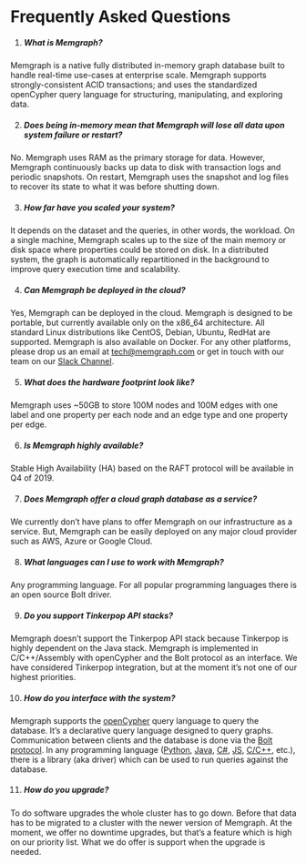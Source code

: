# Frequently Asked Questions

1. ##### What is Memgraph?

Memgraph is a native fully distributed in-memory graph database built to handle real-time use-cases at enterprise scale. Memgraph supports strongly-consistent ACID transactions; and uses the standardized openCypher query language for structuring, manipulating, and exploring data.

2. ##### Does being in-memory mean that Memgraph will lose all data upon system failure or restart?

No. Memgraph uses RAM as the primary storage for data. However, Memgraph continuously backs up data to disk with transaction logs and periodic snapshots. On restart, Memgraph uses the snapshot and log files to recover its state to what it was before shutting down.

3. ##### How far have you scaled your system?

It depends on the dataset and the queries, in other words, the workload. On a single machine, Memgraph scales up to the size of the main memory or disk space where properties could be stored on disk. In a distributed system, the graph is automatically repartitioned in the background to improve query execution time and scalability.

4. ##### Can Memgraph be deployed in the cloud?

Yes, Memgraph can be deployed in the cloud. Memgraph is designed to be portable, but currently available only on the x86_64 architecture. All standard Linux distributions like CentOS, Debian, Ubuntu, RedHat are supported. Memgraph is also available on Docker. For any other platforms, please drop us an email at [tech@memgraph.com](mailto:tech@memgraph.com) or get in touch with our team on our [Slack Channel](https://memgraph.com/slack/).

5. ##### What does the hardware footprint look like?

Memgraph uses ~50GB to store 100M nodes and 100M edges with one label and one property per each node and an edge type and one property per edge.

6. ##### Is Memgraph highly available?

Stable High Availability (HA) based on the RAFT protocol will be available in Q4 of 2019.

7. ##### Does Memgraph offer a cloud graph database as a service?

We currently don’t have plans to offer Memgraph on our infrastructure as a service. But, Memgraph can be easily deployed on any major cloud provider such as AWS, Azure or Google Cloud.

8. ##### What languages can I use to work with Memgraph?

Any programming language. For all popular programming languages there is an open source Bolt driver.

9. ##### Do you support Tinkerpop API stacks?

Memgraph doesn’t support the Tinkerpop API stack because Tinkerpop is highly dependent on the Java stack. Memgraph is implemented in C/C++/Assembly with openCypher and the Bolt protocol as an interface. We have considered Tinkerpop integration, but at the moment it’s not one of our highest priorities.

10. ##### How do you interface with the system?

Memgraph supports the [openCypher](http://www.opencypher.org) query language to query the database. It’s a declarative query language designed to query graphs. Communication between clients and the database is done via the [Bolt protocol](https://boltprotocol.org). In any programming language ([Python](https://github.com/neo4j/neo4j-python-driver), [Java](https://github.com/neo4j/neo4j-java-driver), [C#](https://github.com/neo4j/neo4j-dotnet-driver), [JS](https://github.com/neo4j/neo4j-javascript-driver), [C/C++](https://neo4j-client.net), etc.), there is a library (aka driver) which can be used to run queries against the database.

11. ##### How do you upgrade?

To do software upgrades the whole cluster has to go down. Before that data has to be migrated to a cluster with the newer version of Memgraph. At the moment, we offer no downtime upgrades, but that’s a feature which is high on our priority list. What we do offer is support when the upgrade is needed.

